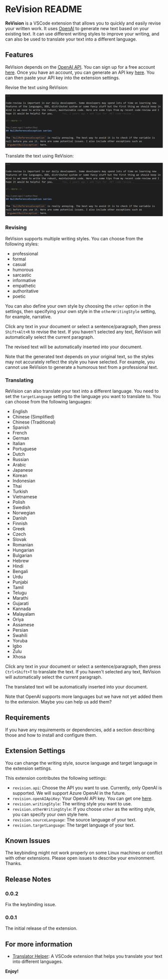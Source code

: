 # ReVision README

**ReVision** is a VSCode extension that allows you to quickly and easily revise your written work. It uses [OpenAI](https://openai.com/) to generate new text based on your existing text. It can use different writing styles to improve your writing, and can also be used to translate your text into a different language.

## Features

ReVision depends on the [OpenAI API](https://openai.com/blog/openai-api/). You can sign up for a free account [here](https://beta.openai.com/). Once you have an account, you can generate an API key [here](https://beta.openai.com/account/api-keys). You can then paste your API key into the extension settings.

Revise the text using ReVision:

![Revising](assets/revising.gif)

Translate the text using ReVision:

![Translating](assets/translating.gif)

### Revising

ReVision supports multiple writing styles. You can choose from the following styles:

* professional
* formal
* casual
* humorous
* sarcastic
* informative
* empathetic
* authoritative
* poetic

You can also define your own style by choosing the `other` option in the settings, then specifying your own style in the `otherWritingStyle` setting, for example, narrative.

Click any text in your document or select a sentence/paragraph, then press `Shift+Alt+R` to revise the text. If you haven't selected any text, ReVision will automatically select the current paragraph.

The revised text will be automatically inserted into your document.

Note that the generated text depends on your original text, so the styles may not accurately reflect the style you have selected. For example, you cannot use ReVision to generate a humorous text from a professional text.

### Translating

ReVision can also translate your text into a different language. You need to set the `targetLanguage` setting to the language you want to translate to. You can choose from the following languages:

* English
* Chinese (Simplified)
* Chinese (Traditional)
* Spanish
* French
* German
* Italian
* Portuguese
* Dutch
* Russian
* Arabic
* Japanese
* Korean
* Indonesian
* Thai
* Turkish
* Vietnamese
* Polish
* Swedish
* Norwegian
* Danish
* Finnish
* Greek
* Czech
* Slovak
* Romanian
* Hungarian
* Bulgarian
* Hebrew
* Hindi
* Bengali
* Urdu
* Punjabi
* Tamil
* Telugu
* Marathi
* Gujarati
* Kannada
* Malayalam
* Oriya
* Assamese
* Persian
* Swahili
* Yoruba
* Igbo
* Zulu
* Xhosa

Click any text in your document or select a sentence/paragraph, then press `Ctrl+Shift+T` to translate the text. If you haven't selected any text, ReVision will automatically select the current paragraph.

The translated text will be automatically inserted into your document.

Note that OpenAI supports more languages but we have not yet added them to the extension. Maybe you can help us add them?

## Requirements

If you have any requirements or dependencies, add a section describing those and how to install and configure them.

## Extension Settings

You can change the writing style, source language and target language in the extension settings.

This extension contributes the following settings:

* `revision.api`: Choose the API you want to use. Currently, only OpenAI is supported. We will support Azure OpenAI in the future.
* `revision.openAIApiKey`: Your OpenAI API key. You can get one [here](https://beta.openai.com/account/api-keys).
* `revision.writingStyle`: The writing style you want to use.
* `revision.otherWritingStyle`: If you choose `other` as the writing style, you can specify your own style here.
* `revision.sourceLanguage`: The source language of your text.
* `revision.targetLanguage`: The target language of your text.

## Known Issues

The keybinding might not work properly on some Linux machines or conflict with other extensions. Please open issues to describe your environment. Thanks.

## Release Notes

### 0.0.2

Fix the keybinding issue.

### 0.0.1

The initial release of the extension.

## For more information

* [Translator Helper](https://github.com/yanxiaodi/vscode-translator-helper): A VSCode extension that helps you translate your text into different languages.

**Enjoy!**

